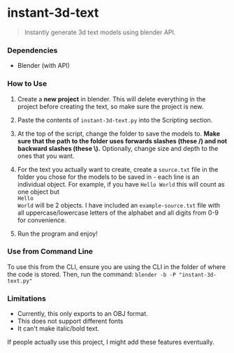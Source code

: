 # instant-3d-text
> Instantly generate 3d text models using blender API.

### Dependencies

- Blender (with API)

### How to Use

1. Create a **new project** in blender. This will delete everything in the project before creating the text, so make sure the project is new.

2. Paste the contents of `instant-3d-text.py` into the Scripting section.

3. At the top of the script, change the folder to save the models to. **Make sure that the path to the folder uses forwards slashes (these /) and not backward slashes (these \\).** Optionally, change size and depth to the ones that you want.  

4. For the text you actually want to create, create a `source.txt` file in the folder you chose for the models to be saved in - each line is an individual object. For example, if you have `Hello World` this will count as one object but  
 `Hello`  
 `World` will be 2 objects. I have included an `example-source.txt` file with all uppercase/lowercase letters of the alphabet and all digits from 0-9 for convenience.

4. Run the program and enjoy!

### Use from Command Line

To use this from the CLI, ensure you are using the CLI in the folder of where the code is stored.
Then, run the command: `blender -b -P "instant-3d-text.py"`

### Limitations

- Currently, this only exports to an OBJ format.
- This does not support different fonts
- It can't make italic/bold text.

If people actually use this project, I might add these features eventually.
